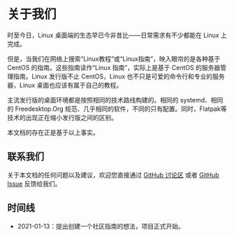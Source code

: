 # 关于我们

时至今日，Linux 桌面端的生态早已今非昔比——日常需求有不少都能在 Linux 上完成。

但是，当我们在网络上搜索“Linux教程”或“Linux指南”，映入眼帘的是各种基于 CentOS 的指南。这些指南读作“Linux 指南”，实际上是基于 CentOS 的服务器管理指南。Linux 发行版不止 CentOS，Linux 也不只是可爱的命令行和专业的服务器，Linux 桌面也应该有属于自己的教程。

主流发行版的桌面环境都是按照相同的技术路线构建的。相同的 systemd、相同的 Freedesktop.Org 规范、几乎相同的软件，不同的只有配置。同时，Flatpak等技术的出现正在缩小发行版之间的区别。

本文档的存在正是基于以上事实。

## 联系我们

关于本文档的任何问题以及建议，欢迎您直接通过 [GitHub 讨论区](https://github.com/linuxhitchhiker/THGLG/discussions) 或者 [GitHub Issue](https://github.com/linuxhitchhiker/THGLG/issues) 反馈给我们。

## 时间线

* 2021-01-13：提出创建一个社区指南的想法，项目正式开始。

